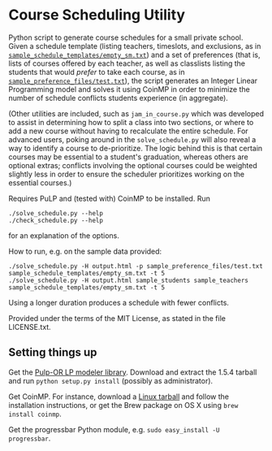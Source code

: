 # Course Scheduling Utility

Python script to generate course schedules for a small private school. Given a schedule template (listing teachers, timeslots, and exclusions, as in [`sample_schedule_templates/empty_sm.txt`](sample_schedule_templates/empty_sm.txt)) and a set of preferences (that is, lists of courses offered by each teacher, as well as classlists listing the students that would *prefer* to take each course, as in [`sample_preference_files/test.txt`](sample_preference_files/test.txt)), the script generates an Integer Linear Programming model and solves it using CoinMP in order to minimize the number of schedule conflicts students experience (in aggregate).

(Other utilities are included, such as `jam_in_course.py` which was developed to assist in determining how to split a class into two sections, or where to add a new course without having to recalculate the entire schedule. For advanced users, poking around in the `solve_schedule.py` will also reveal a way to identify a course to de-prioritize. The logic behind this is that certain courses may be essential to a student's graduation, whereas others are optional extras; conflicts involving the optional courses could be weighted slightly less in order to ensure the scheduler prioritizes working on the essential courses.)

Requires PuLP and (tested with) CoinMP to be installed. Run

    ./solve_schedule.py --help
    ./check_schedule.py --help

for an explanation of the options.

How to run, e.g. on the sample data provided:

    ./solve_schedule.py -H output.html -p sample_preference_files/test.txt sample_schedule_templates/empty_sm.txt -t 5
    ./solve_schedule.py -H output.html sample_students sample_teachers sample_schedule_templates/empty_sm.txt -t 5

Using a longer duration produces a schedule with fewer conflicts.

Provided under the terms of the MIT License, as stated in the file LICENSE.txt.

## Setting things up

Get the [Pulp-OR LP modeler library](https://code.google.com/p/pulp-or/). Download and extract the 1.5.4 tarball and run `python setup.py install` (possibly as administrator).

Get CoinMP. For instance, download a [Linux tarball](http://www.coin-or.org/download/binary/CoinMP/) and follow the installation instructions, or get the Brew package on OS X using `brew install coinmp`.

Get the progressbar Python module, e.g. `sudo easy_install -U progressbar`.
